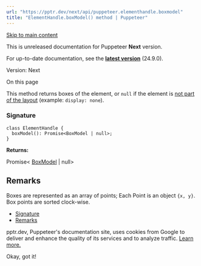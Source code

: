 ```yaml
---
url: "https://pptr.dev/next/api/puppeteer.elementhandle.boxmodel"
title: "ElementHandle.boxModel() method | Puppeteer"
---
```


[Skip to main content](https://pptr.dev/next/api/puppeteer.elementhandle.boxmodel#__docusaurus_skipToContent_fallback)

This is unreleased documentation for Puppeteer **Next** version.

For up-to-date documentation, see the **[latest version](https://pptr.dev/api/puppeteer.elementhandle.boxmodel)** (24.9.0).

Version: Next

On this page

This method returns boxes of the element, or `null` if the element is [not part of the layout](https://drafts.csswg.org/css-display-4/#box-generation) (example: `display: none`).

### Signature [​](https://pptr.dev/next/api/puppeteer.elementhandle.boxmodel\#signature "Direct link to Signature")

```codeBlockLines_RjmQ
class ElementHandle {
  boxModel(): Promise<BoxModel | null>;
}

```

**Returns:**

Promise< [BoxModel](https://pptr.dev/next/api/puppeteer.boxmodel) \| null>

## Remarks [​](https://pptr.dev/next/api/puppeteer.elementhandle.boxmodel\#remarks "Direct link to Remarks")

Boxes are represented as an array of points; Each Point is an object `{x, y}`. Box points are sorted clock-wise.

- [Signature](https://pptr.dev/next/api/puppeteer.elementhandle.boxmodel#signature)
- [Remarks](https://pptr.dev/next/api/puppeteer.elementhandle.boxmodel#remarks)

pptr.dev, Puppeteer's documentation site, uses cookies from Google to deliver and enhance the quality of its services and to analyze traffic. [Learn more.](https://policies.google.com/technologies/cookies)

Okay, got it!